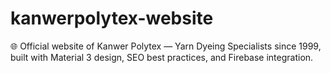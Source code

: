 # kanwerpolytex-website
🌐 Official website of Kanwer Polytex — Yarn Dyeing Specialists since 1999, built with Material 3 design, SEO best practices, and Firebase integration.

